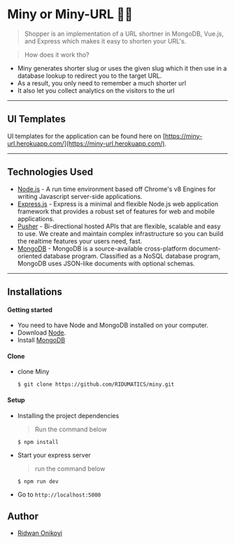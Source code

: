 # Miny or Miny-URL 🔗😲
> Shopper is an implementation of a URL shortner in MongoDB, Vue.js, and Express which makes it easy to shorten your URL's. 

> How does it work tho?  
- Miny generates shorter slug or uses the given slug which it then use in a database
lookup to redirect you to the target URL.
- As a result, you only need to remember a much shorter url
- It also let you collect analytics on the visitors to the url

---

## UI Templates

UI templates for the application can be found here on [https://miny-url.herokuapp.com/](https://miny-url.herokuapp.com/).

---

## Technologies Used
[node]: (https://nodejs.org)
    
- [Node.js](https://nodejs.org) - A run time environment based off Chrome's v8 Engines for writing Javascript server-side applications.
- [Express.js](http://expressjs.com/) - Express is a minimal and flexible Node.js web application framework that provides a robust set of features for web and mobile applications.
- [Pusher](https://pusher.com/) - Bi-directional hosted APIs that are flexible, scalable and easy to use. We create and maintain complex infrastructure so you can build the realtime features your users need, fast.
- [MongoDB](https://www.mongodb.com/) - MongoDB is a source-available cross-platform document-oriented database program. Classified as a NoSQL database program, MongoDB uses JSON-like documents with optional schemas.
---
## Installations

#### Getting started

- You need to have Node and MongoDB installed on your computer.
- Download [Node](https://nodejs.org).
- Install [MongoDB](https://www.mongodb.com/)

#### Clone

- clone Miny
    ```shell
    $ git clone https://github.com/RIDUMATICS/miny.git
    ```
#### Setup

- Installing the project dependencies
  > Run the command below
  ```shell
  $ npm install
  ```
- Start your express server
  > run the command below
  ```shell
  $ npm run dev
  ```
- Go to `http://localhost:5000`

## Author

- [Ridwan Onikoyi](https://github.com/RIDUMATICS) 
